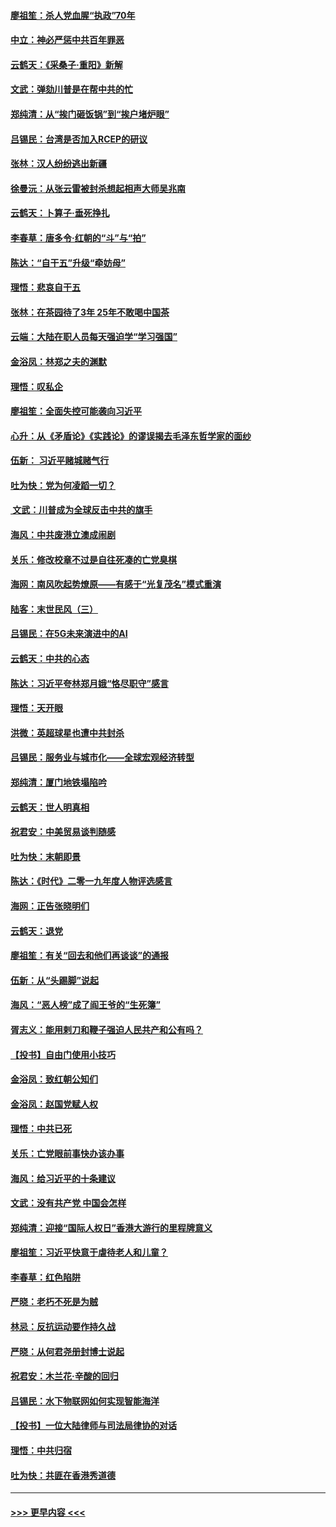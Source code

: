 #### [廖祖笙：杀人党血腥“执政”70年](../pages/nsc993/n11745144.md?t=12270033) 
#### [中立：神必严惩中共百年罪恶](../pages/nsc993/n11744970.md?t=12270033) 
#### [云鹤天：《采桑子‧重阳》新解](../pages/nsc993/n11744948.md?t=12270033) 
#### [文武：弹劾川普是在帮中共的忙](../pages/nsc993/n11744758.md?t=12270033) 
#### [郑纯清：从“挨门砸饭锅”到“挨户堵炉眼”](../pages/nsc993/n11744745.md?t=12270033) 
#### [吕锡民：台湾是否加入RCEP的研议](../pages/nsc993/n11744701.md?t=12270033) 
#### [张林：汉人纷纷逃出新疆](../pages/nsc993/n11743530.md?t=12270033) 
#### [徐曼沅：从张云雷被封杀想起相声大师吴兆南](../pages/nsc993/n11741816.md?t=12270033) 
#### [云鹤天：卜算子‧垂死挣扎](../pages/nsc993/n11739956.md?t=12270033) 
#### [李春草：唐多令‧红朝的“斗”与“拍”](../pages/nsc993/n11739830.md?t=12270033) 
#### [陈达：“自干五”升级“牵妨母”](../pages/nsc993/n11739724.md?t=12270033) 
#### [理悟：悲哀自干五](../pages/nsc993/n11739547.md?t=12270033) 
#### [张林：在茶园待了3年 25年不敢喝中国茶](../pages/nsc993/n11739240.md?t=12270033) 
#### [云端：大陆在职人员每天强迫学“学习强国”](../pages/nsc993/n11738735.md?t=12270033) 
#### [金浴凤：林郑之夫的渊默](../pages/nsc993/n11737735.md?t=12270033) 
#### [理悟：叹私企](../pages/nsc993/n11737715.md?t=12270033) 
#### [廖祖笙：全面失控可能袭向习近平](../pages/nsc993/n11737704.md?t=12270033) 
#### [心升：从《矛盾论》《实践论》的谬误揭去毛泽东哲学家的面纱](../pages/nsc993/n11736962.md?t=12270033) 
#### [伍新： 习近平赌城赌气行](../pages/nsc993/n11736929.md?t=12270033) 
#### [吐为快：党为何凌蹈一切？](../pages/nsc993/n11736915.md?t=12270033) 
#### [ 文武：川普成为全球反击中共的旗手](../pages/nsc993/n11736882.md?t=12270033) 
#### [海风：中共废港立澳成闹剧](../pages/nsc993/n11735857.md?t=12270033) 
#### [关乐：修改校章不过是自往死凑的亡党臭棋](../pages/nsc993/n11735097.md?t=12270033) 
#### [海网：南风吹起势燎原——有感于“光复茂名”模式重演](../pages/nsc993/n11732308.md?t=12270033) 
#### [陆客：末世民风（三）](../pages/nsc993/n11732211.md?t=12270033) 
#### [吕锡民：在5G未来演进中的AI](../pages/nsc993/n11730010.md?t=12270033) 
#### [云鹤天：中共的心态](../pages/nsc993/n11729906.md?t=12270033) 
#### [陈达：习近平夸林郑月娥“恪尽职守”感言](../pages/nsc993/n11729881.md?t=12270033) 
#### [理悟：天开眼](../pages/nsc993/n11729699.md?t=12270033) 
#### [洪微：英超球星也遭中共封杀](../pages/nsc993/n11727243.md?t=12270033) 
#### [吕锡民：服务业与城市化——全球宏观经济转型](../pages/nsc993/n11725845.md?t=12270033) 
#### [郑纯清：厦门地铁塌陷吟](../pages/nsc993/n11725813.md?t=12270033) 
#### [云鹤天：世人明真相](../pages/nsc993/n11725621.md?t=12270033) 
#### [祝君安：中美贸易谈判随感](../pages/nsc993/n11725609.md?t=12270033) 
#### [吐为快：末朝即景](../pages/nsc993/n11723365.md?t=12270033) 
#### [陈达：《时代》二零一九年度人物评选感言](../pages/nsc993/n11723337.md?t=12270033) 
#### [海网：正告张晓明们](../pages/nsc993/n11723228.md?t=12270033) 
#### [云鹤天：退党](../pages/nsc993/n11723056.md?t=12270033) 
#### [廖祖笙：有关“回去和他们再谈谈”的通报](../pages/nsc993/n11722442.md?t=12270033) 
#### [伍新：从“头踢脚”说起](../pages/nsc993/n11722429.md?t=12270033) 
#### [海风：“恶人榜”成了阎王爷的“生死簿”](../pages/nsc993/n11722272.md?t=12270033) 
#### [胥志义：能用剌刀和鞭子强迫人民共产和公有吗？](../pages/nsc993/n11720569.md?t=12270033) 
#### [【投书】自由门使用小技巧](../pages/nsc993/n11720180.md?t=12270033) 
#### [金浴凤：致红朝公知们](../pages/nsc993/n11720563.md?t=12270033) 
#### [金浴凤：赵国党赋人权](../pages/nsc993/n11720533.md?t=12270033) 
#### [理悟：中共已死](../pages/nsc993/n11720233.md?t=12270033) 
#### [关乐：亡党眼前事快办该办事](../pages/nsc993/n11719160.md?t=12270033) 
#### [海风：给习近平的十条建议](../pages/nsc993/n11717616.md?t=12270033) 
#### [文武：没有共产党 中国会怎样](../pages/nsc993/n11717584.md?t=12270033) 
#### [郑纯清：迎接“国际人权日”香港大游行的里程牌意义](../pages/nsc993/n11717417.md?t=12270033) 
#### [廖祖笙：习近平快意于虐待老人和儿童？](../pages/nsc993/n11715313.md?t=12270033) 
#### [李春草：红色陷阱](../pages/nsc993/n11715029.md?t=12270033) 
#### [严晓：老朽不死是为贼](../pages/nsc993/n11712910.md?t=12270033) 
#### [林忌：反抗运动要作持久战](../pages/nsc993/n11712623.md?t=12270033) 
#### [严晓：从何君尧册封博士说起](../pages/nsc993/n11712465.md?t=12270033) 
#### [祝君安：木兰花·辛酸的回归](../pages/nsc993/n11712381.md?t=12270033) 
#### [吕锡民：水下物联网如何实现智能海洋](../pages/nsc993/n11711158.md?t=12270033) 
#### [【投书】一位大陆律师与司法局律协的对话](../pages/nsc993/n11709675.md?t=12270033) 
#### [理悟：中共归宿](../pages/nsc993/n11710059.md?t=12270033) 
#### [吐为快：共匪在香港秀道德](../pages/nsc993/n11709979.md?t=12270033) 

----
#### [ >>> 更早内容 <<< ](../indexes/nsc993-earlier.md)
